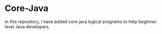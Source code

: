 # Core-Java
In this repository, I have added core java logical programs to help beginner level Java developers.
